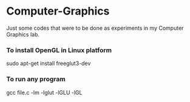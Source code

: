 # Computer-Graphics
Just some codes that were to be done as experiments in my Computer Graphics lab.

### To install OpenGL in Linux platform
sudo apt-get install freeglut3-dev

### To run any program
gcc file.c -lm -lglut -lGLU -lGL 

